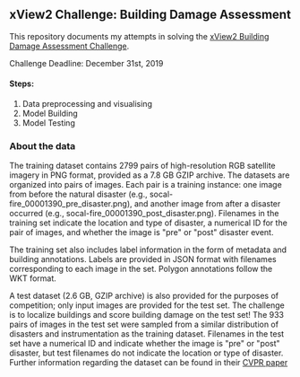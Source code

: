 ## xView2 Challenge: Building Damage Assessment

This repository documents my attempts in solving the [xView2 Building Damage Assessment Challenge](https://xview2.org/).

Challenge Deadline: December 31st, 2019

#### Steps:
1. Data preprocessing and visualising
2. Model Building
3. Model Testing

### About the data
The training dataset contains 2799 pairs of high-resolution RGB satellite imagery in PNG format, provided as a 7.8 GB GZIP archive. The datasets are organized into pairs of images. Each pair is a training instance: one image from before the natural disaster (e.g., socal-fire_00001390_pre_disaster.png), and another image from after a disaster occurred (e.g., socal-fire_00001390_post_disaster.png). Filenames in the training set indicate the location and type of disaster, a numerical ID for the pair of images, and whether the image is "pre" or "post" disaster event.

The training set also includes label information in the form of metadata and building annotations. Labels are provided in JSON format with filenames corresponding to each image in the set. Polygon annotations follow the WKT format.

A test dataset (2.6 GB, GZIP archive) is also provided for the purposes of competition; only input images are provided for the test set. The challenge is to localize buildings and score building damage on the test set! The 933 pairs of images in the test set were sampled from a similar distribution of disasters and instrumentation as the training dataset. Filenames in the test set have a numerical ID and indicate whether the image is "pre" or "post" disaster, but test filenames do not indicate the location or type of disaster. Further information regarding the dataset can be found in their [CVPR paper](http://openaccess.thecvf.com/content_CVPRW_2019/papers/cv4gc/Gupta_Creating_xBD_A_Dataset_for_Assessing_Building_Damage_from_Satellite_CVPRW_2019_paper.pdf)

